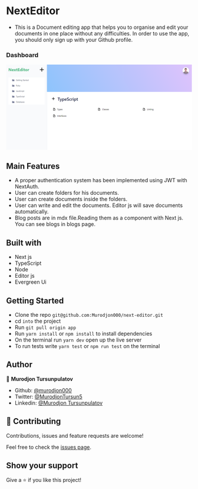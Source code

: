 # NextEditor

- This is a Document editing app that helps you to organise and edit your documents in one place without any difficulties. In order to use the app, you should only sign up with your Github profile.

### Dashboard

![Photo](./public/docs.png)

## Main Features

- A proper authentication system has been implemented using JWT with NextAuth.
- User can create folders for his documents.
- User can create documents inside the folders.
- User can write and edit the documents. Editor js will save documents automatically.
- Blog posts are in mdx file.Reading them as a component with Next js. You can see blogs in blogs page.

## Built with

- Next js
- TypeScript
- Node
- Editor js
- Evergreen Ui

## Getting Started

- Clone the repo `git@github.com:Murodjon000/next-editor.git`
- cd `into` the project
- Run `git pull origin app`
- Run `yarn install` or `npm install` to install dependencies
- On the terminal run `yarn dev` open up the live server
- To run tests write `yarn test` or `npm run test` on the terminal

## Author

👤 **Murodjon Tursunpulatov**

- Github: [@murodjon000](https://github.com/murodjon000)
- Twitter: [@MurodjonTursun5](https://twitter.com/MurodjonTursun5)
- Linkedin: [@Murodjon Tursunpulatov](https://www.linkedin.com/in/murodjon-tursunpulatov-5189481b3/)

## 🤝 Contributing

Contributions, issues and feature requests are welcome!

Feel free to check the [issues page](issues/).

## Show your support

Give a ⭐️ if you like this project!
